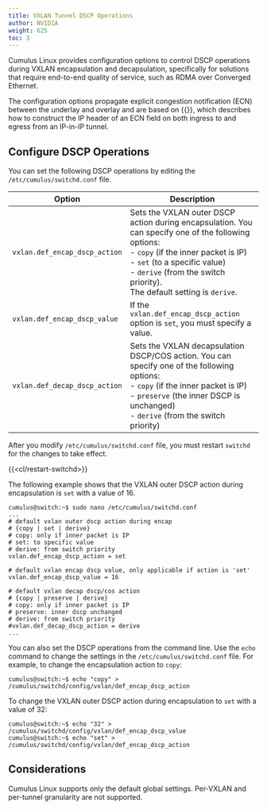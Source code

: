 ```yaml
---
title: VXLAN Tunnel DSCP Operations
author: NVIDIA
weight: 625
toc: 3
---
```

Cumulus Linux provides configuration options to control DSCP operations during VXLAN encapsulation and decapsulation, specifically for solutions that require end-to-end quality of service, such as RDMA over Converged Ethernet.

The configuration options propagate explicit congestion notification (ECN) between the underlay and overlay and are based on {{<exlink url="https://tools.ietf.org/html/rfc6040" text="RFC 6040">}}, which describes how to construct the IP header of an ECN field on both ingress to and egress from an IP-in-IP tunnel.

## Configure DSCP Operations

You can set the following DSCP operations by editing the `/etc/cumulus/switchd.conf` file.

| Option | Description |
| ------ | ----------- |
|`vxlan.def_encap_dscp_action`| Sets the VXLAN outer DSCP action during encapsulation. You can specify one of the following options:<br>- `copy` (if the inner packet is IP)<br>- `set` (to a specific value)<br>- `derive` (from the switch priority).<br>The default setting is `derive`. |
| `vxlan.def_encap_dscp_value`| If the `vxlan.def_encap_dscp_action` option is `set`, you must specify a value. |
| `vxlan.def_decap_dscp_action` | Sets the VXLAN decapsulation DSCP/COS action. You can specify one of the following options:<br>- `copy` (if the inner packet is IP)<br>- `preserve` (the inner DSCP is unchanged)<br>- `derive` (from the switch priority) |

After you modify `/etc/cumulus/switchd.conf` file, you must restart `switchd` for the changes to take effect.

{{<cl/restart-switchd>}}

The following example shows that the VXLAN outer DSCP action during encapsulation is `set` with a value of 16.

```
cumulus@switch:~$ sudo nano /etc/cumulus/switchd.conf
...
# default vxlan outer dscp action during encap
# {copy | set | derive}
# copy: only if inner packet is IP
# set: to specific value
# derive: from switch priority
vxlan.def_encap_dscp_action = set

# default vxlan encap dscp value, only applicable if action is 'set'
vxlan.def_encap_dscp_value = 16

# default vxlan decap dscp/cos action
# {copy | preserve | derive}
# copy: only if inner packet is IP
# preserve: inner dscp unchanged
# derive: from switch priority
#vxlan.def_decap_dscp_action = derive
...
```

You can also set the DSCP operations from the command line. Use the `echo` command to change the settings in the `/etc/cumulus/switchd.conf` file. For example, to change the encapsulation action to `copy`:

```
cumulus@switch:~$ echo "copy" > /cumulus/switchd/config/vxlan/def_encap_dscp_action
```

To change the VXLAN outer DSCP action during encapsulation to `set` with a value of 32:

```
cumulus@switch:~$ echo "32" > /cumulus/switchd/config/vxlan/def_encap_dscp_value
cumulus@switch:~$ echo "set" > /cumulus/switchd/config/vxlan/def_encap_dscp_action
```

## Considerations

Cumulus Linux supports only the default global settings. Per-VXLAN and per-tunnel granularity are not supported.
